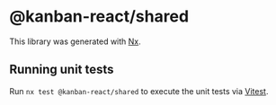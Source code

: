 # @kanban-react/shared

This library was generated with [Nx](https://nx.dev).

## Running unit tests

Run `nx test @kanban-react/shared` to execute the unit tests via [Vitest](https://vitest.dev/).
